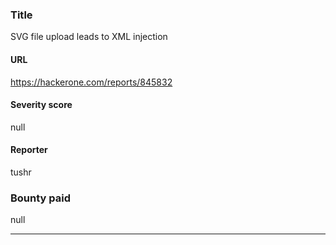 ### Title
SVG file upload leads to XML injection
#### URL 
https://hackerone.com/reports/845832
#### Severity score
null
#### Reporter 
tushr
### Bounty paid
null


---


